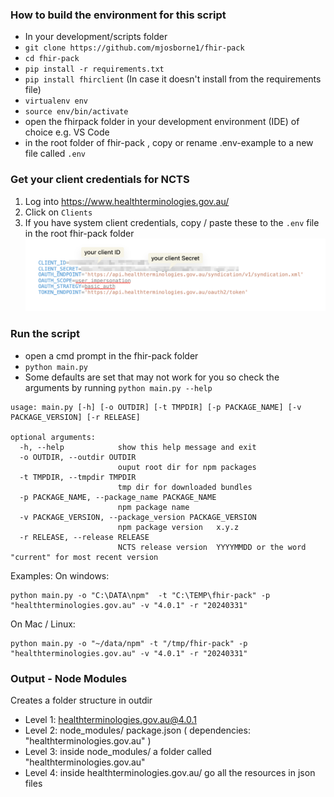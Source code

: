 ### How to build the environment for this script
   *  In your development/scripts folder 
   * ```git clone https://github.com/mjosborne1/fhir-pack```
   * ```cd fhir-pack```
   * ```pip install -r requirements.txt```
   * ```pip install fhirclient```   (In case it doesn't install from the requirements file)
   * ```virtualenv env```
   * ```source env/bin/activate```
   * open the fhirpack folder in your development environment (IDE) of choice e.g. VS Code 
   * in the root folder of fhir-pack , copy or rename .env-example to a new file called ```.env```


### Get your client credentials for NCTS
   1. Log into https://www.healthterminologies.gov.au/
   1. Click on `Clients`
   1. If you have system client credentials, copy / paste these to the ```.env``` file in the root fhir-pack folder
   ![image](env-file.png ".env")

### Run the script
   * open a cmd prompt in the fhir-pack folder
   * `python main.py`
   * Some defaults are set that may not work for you so check the arguments by running `python main.py --help`
```
usage: main.py [-h] [-o OUTDIR] [-t TMPDIR] [-p PACKAGE_NAME] [-v PACKAGE_VERSION] [-r RELEASE]

optional arguments:
  -h, --help            show this help message and exit
  -o OUTDIR, --outdir OUTDIR
                        ouput root dir for npm packages
  -t TMPDIR, --tmpdir TMPDIR
                        tmp dir for downloaded bundles
  -p PACKAGE_NAME, --package_name PACKAGE_NAME
                        npm package name
  -v PACKAGE_VERSION, --package_version PACKAGE_VERSION
                        npm package version   x.y.z
  -r RELEASE, --release RELEASE
                        NCTS release version  YYYYMMDD or the word "current" for most recent version
```

Examples:
On windows: 
```
python main.py -o "C:\DATA\npm"  -t "C:\TEMP\fhir-pack" -p "healthterminologies.gov.au" -v "4.0.1" -r "20240331"
```

On Mac / Linux:
```
python main.py -o "~/data/npm" -t "/tmp/fhir-pack" -p "healthterminologies.gov.au" -v "4.0.1" -r "20240331"
```

### Output - Node Modules
Creates a folder structure in outdir
 *  Level 1: healthterminologies.gov.au@4.0.1
 *  Level 2: node_modules/  package.json ( dependencies: "healthterminologies.gov.au" )
 *  Level 3: inside node_modules/ a folder called "healthterminologies.gov.au"
 *  Level 4: inside healthterminologies.gov.au/ go all the resources in json files
